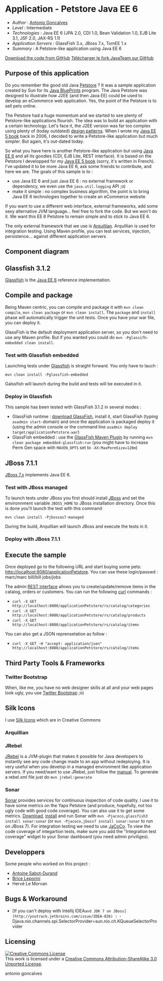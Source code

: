 # Application - Petstore Java EE 6

* *Author* : [Antonio Goncalves](http://www.antoniogoncalves.org)
* *Level* : Intermediate
* *Technologies* : Java EE 6 (JPA 2.0, CDI 1.0, Bean Validation 1.0, EJB Lite 3.1, JSF 2.0, JAX-RS 1.1)
* *Application Servers* : GlassFish 3.x, JBoss 7.x, TomEE 1.x
* *Summary* : A Petstore-like application using Java EE 6

[Download the code from GitHub](https://github.com/agoncal/agoncal-application-petstore-ee6)
[Télécharger le fork JavaTeam sur GitHub](https://github.com/agoncal/agoncal-application-petstore-ee6.git)

## Purpose of this application

Do you remember the good old Java [Petstore](http://java.sun.com/developer/releases/petstore/) ? It was a sample application created by Sun for its [Java BluePrints](http://www.oracle.com/technetwork/java/javaee/blueprints/index.html) program. The Java Petstore was designed to illustrate how J2EE (and then Java EE) could be used to develop an eCommerce web application. Yes, the point of the Petstore is to sell pets online.

The Petstore had a huge momentum and we started to see plenty of Petstore-like applications flourish. The idea was to build an application with a certain technology. Let's face it, the J2EE version was far too complex using plenty of (today outdated) [design patterns](http://java.sun.com/blueprints/corej2eepatterns/). When I wrote my [Java EE 5 book](http://www.eyrolles.com/Informatique/Livre/java-ee5-9782212120387) back in 2006, I decided to write a Petstore-like application but much simpler. But again, it's out-dated today.

So what you have here is another Petstore-like application but using [Java EE 6](http://jcp.org/en/jsr/detail?id=316) and all its goodies (CDI, EJB Lite, REST interface). It is based on the Petstore I developped for my [Java EE 5 book](http://www.eyrolles.com/Informatique/Livre/java-ee-5-9782212126587) (sorry, it's written in French). I've updated it to be more Java EE 6, ask some friends to contribute, and here we are. The goals of this sample is to :

* use Java EE 6 and just Java EE 6 : no external framework or dependency, we even use the `java.util.logging` API ;o)
* make it simple : no complex business algorithm, the point is to bring Java EE 6 technologies together to create an eCommerce website

If you want to use a different web interface, external frameworks, add some sexy alternative JVM language… feel free to fork the code. But we won't do it. We want this EE 6 Petstore to remain simple and to stick to Java EE 6.

The only external framework that we use is [Arquillian](http://arquillian.org/). Arquillian is used for integration testing. Using Maven profile, you can test services, injection, persistence... against different application servers

## Component diagram

## Glassfish 3.1.2

[Glassfish](http://glassfish.java.net) is the [Java EE 6](http://jcp.org/en/jsr/detail?id=316) reference implementation.

## Compile and package

Being Maven centric, you can compile and package it with `mvn clean compile`, `mvn clean package` or `mvn clean install`. The `package` and `install` phase will automatically trigger the unit tests. Once you have your war file, you can deploy it.

GlassFish is the default deployment application server, so you don't need to use any Maven profile. But if you wanted you could do `mvn -Pglassifh-embedded clean install`.

### Test with Glassfish embedded

Launching tests under [Glassfish](http://glassfish.java.net/public/downloadsindex.html) is straight forward. You only have to lauch :

    mvn clean install -Pglassfish-embedded

Galssfish will launch during the build and tests will be executed in it.

### Deploy in Glassfish

This sample has been tested with GlassFish 3.1.2 in several modes :

* GlassFish runtime : [download GlassFish](http://glassfish.java.net/public/downloadsindex.html), install it, start GlassFish (typing `asadmin start-`domain) and once the application is packaged deploy it (using the admin console or the command line `asadmin deploy target/applicationPetstore.war`)
* GlassFish embedded : use the [GlassFish Maven Plugin](http://maven-glassfish-plugin.java.net/) by running `mvn clean package embedded-glassfish:run` (you might have to increase Perm Gen space with `MAVEN_OPTS` set to `-XX:MaxPermSize=128m`)

## JBoss 7.1.1

[JBoss 7.x](http://www.jboss.org/jbossas/downloads) implements Java EE 6.

### Test with JBoss managed

To launch tests under JBoss you first should install [JBoss](http://www.jboss.org/jbossas/downloads) and set the environnment variable `JBOSS_HOME` to JBoss installation directory. Once this is done you'll launch the test with this command

    mvn clean install -Pjbossas7-managed

During the build, Arquillian will launch JBoss and execute the tests in it.

### Deploy with JBoss 7.1.1

## Execute the sample

Once deployed go to the following URL and start buying some pets: [http://localhost:8080/applicationPetstore](http://localhost:8080/applicationPetstore).
You can use these login/passwd :
marc/marc
bill/bill
jobs/jobs

The admin [REST interface](rs/application.wadl) allows you to create/update/remove items in the catalog, orders or customers. You can run the following [curl](http://curl.haxx.se/) commands :

* `curl -X GET http://localhost:8080/applicationPetstore/rs/catalog/categories`
* `curl -X GET http://localhost:8080/applicationPetstore/rs/catalog/products`
* `curl -X GET http://localhost:8080/applicationPetstore/rs/catalog/items`

You can also get a JSON reprensetation as follow :

* `curl -X GET -H "accept: application/json" http://localhost:8080/applicationPetstore/rs/catalog/items`

## Third Party Tools & Frameworks

### Twitter Bootstrap

When, like me, you have no web designer skills at all and your web pages look ugly, you use [Twitter Bootstrap](http://twitter.github.com/bootstrap/) ;o)

## Silk Icons

I use [Silk Icons](http://www.famfamfam.com/lab/icons/silk/) which are in Creative Commons

### Arquillian

### JRebel

[JRebel](http://zeroturnaround.com/software/jrebel/) is a JVM-plugin that makes it possible for Java developers to instantly see any code change made to an app without redeploying. It is very useful when you develop in a managed environment like application servers. If you need/want to use JRebel, just follow the [manual](http://zeroturnaround.com/software/jrebel/documentation/). To generate a rebel.xml file just do  `mvn jrebel:generate`

### Sonar

[Sonar](http://www.sonarsource.org/) provides services for continuous inspection of code quality. I use it to have some metrics on the Yaps Petstore (and produce, hopefully, not too ugly code with good code coverage). You can also use it to get some metrics. [Download](http://www.sonarsource.org/downloads/), [install](http://docs.codehaus.org/display/SONAR/Installing+Sonar) and run Sonar with `mvn -Pjacoco,glassfish3 install sonar:sonar` (or `mvn -Pjacoco,jboss7 install sonar:sonar` to run on JBoss 7). For integration testing we need to use [JaCoCo](http://www.eclemma.org/jacoco/). To view the code coverage of integartion tests, make sure you add the "Integration test coverage" widget to your Sonar dashboard (you need admin priviliges).

## Developpers

Some people who worked on this project :

* [Antoine Sabot-Durand](https://twitter.com/#!/antoine_sd)
* [Brice Leporini](https://twitter.com/#!/blep)
* Hervé Le Morvan

## Bugs & Workaround

* [If you can't deploy with Intellij IDEA`and JDK 7 on JBoss](http://youtrack.jetbrains.com/issue/IDEA-826) : `-Djava.nio.channels.spi.SelectorProvider=sun.nio.ch.KQueueSelectorProvider

## Licensing

<a rel="license" href="http://creativecommons.org/licenses/by-sa/3.0/"><img alt="Creative Commons License" style="border-width:0" src="http://i.creativecommons.org/l/by-sa/3.0/88x31.png" /></a><br />This work is licensed under a <a rel="license" href="http://creativecommons.org/licenses/by-sa/3.0/">Creative Commons Attribution-ShareAlike 3.0 Unported License</a>.

<div class="footer">
    <span class="footerTitle"><span class="uc">a</span>ntonio <span class="uc">g</span>oncalves</span>
</div>
